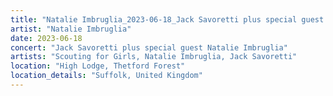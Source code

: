 ```yaml
---
title: "Natalie Imbruglia_2023-06-18_Jack Savoretti plus special guest Natalie Imbruglia"
artist: "Natalie Imbruglia"
date: 2023-06-18
concert: "Jack Savoretti plus special guest Natalie Imbruglia"
artists: "Scouting for Girls, Natalie Imbruglia, Jack Savoretti"
location: "High Lodge, Thetford Forest"
location_details: "Suffolk, United Kingdom"
---
```

